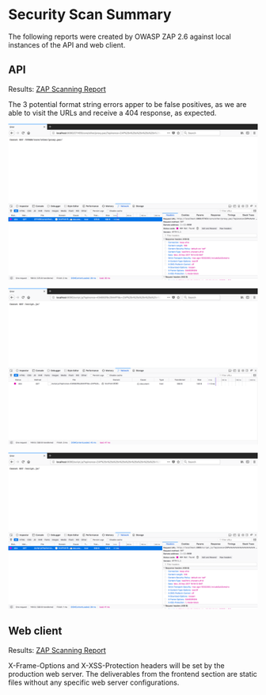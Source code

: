 # Security Scan Summary

The following reports were created by OWASP ZAP 2.6 against local instances of
the API and web client.

## API

Results: [ZAP Scanning Report](api.pdf)

The 3 potential format string errors apper to be false positives, as we are able
to visit the URLs and receive a 404 response, as expected.

![](screenshot-1.png)

![](screenshot-2.png)

![](screenshot-3.png)

## Web client

Results: [ZAP Scanning Report](frontend.pdf)

X-Frame-Options and X-XSS-Protection headers will be set by the production web
server. The deliverables from the frontend section are static files without any
specific web server configurations.
